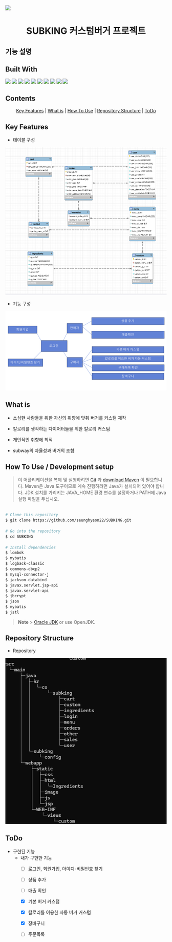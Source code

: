 
<img src="https://github.com/seunghyeon22/SUBKING/blob/masterSeungHyeon/src/main/webapp/static/image/logo.jpg"  width="400">
<h1 align="center">
   SUBKING 커스텀버거 프로젝트
</h1>

## 기능 설명 

<p align="center">
  <h2>Built With</h2>
  <img src="https://img.shields.io/badge/MySQL-005C84?style=for-the-badge&logo=mysql&logoColor=white">
  <img src="https://img.shields.io/badge/Eclipse-2C2255?style=for-the-badge&logo=eclipse&logoColor=white">
  <img src="https://img.shields.io/badge/VSCode-0078D4?style=for-the-badge&logo=visual%20studio%20code&logoColor=white">
  <img src="https://img.shields.io/badge/HTML-4285F4?style=for-the-badge&logo=html5&logoColor=white">
  <img src="https://img.shields.io/badge/CSS-66FFFF?style=for-the-badge&logo=css3&logoColor=white">
  <img src="https://img.shields.io/badge/JAVA-336600?style=for-the-badge&logo=java&logoColor=white">
  <img src="https://img.shields.io/badge/JAVASCRIPT-0033FF?style=for-the-badge&logo=javascript&logoColor=white"> 
  <img src="https://img.shields.io/badge/MAVEN-993300?style=for-the-badge&logo=apache-maven&logoColor=white">
  <img src="https://img.shields.io/badge/JSP-CCCCCC?style=for-the-badge&logo=java&logoColor=white">
  <img src="https://img.shields.io/badge/Servlet-003300?style=for-the-badge&logo=java&logoColor=white">
</p>

## Contents
<p align="center">
  <a href="#key-features">Key Features</a> |
  <a href="#what-is">What is</a> |
  <a href="#how-to-use--development-setup">How To Use</a> |
  <a href="#Repository-Structure">Repository Structure</a> |
  <a href="#ToDo">ToDo</a>
</p>


## Key Features
 - 테이블 구성 
<img src="https://github.com/seunghyeon22/SUBKING/blob/masterSeungHyeon/subking/14.png">

 - 기능 구성
<img src="https://github.com/seunghyeon22/SUBKING/blob/masterSeungHyeon/subking/17.png">


## What is
- <p> 소심한 사람들을 위한 자신의 취향에 맞춰 버거를 커스텀 제작 </p>
- <p> 칼로리를 생각하는 다이어터들을 위한 칼로리 커스텀 </p>
- <p> 개인적인 취향에 최적 </p>
- <p> subway의 자율성과 버거의 조합 </p>



## How To Use / Development setup

> 이 어플리케이션을 복제 및 실행하려면 [Git](https://git-scm.com) 과 [download Maven](https://maven.apache.org/download.cgi) 이 필요합니다.
> Maven은 Java 도구이므로 계속 진행하려면 Java가 설치되어 있어야 합니다.
> JDK 설치를 가리키는 JAVA_HOME 환경 변수를 설정하거나 PATH에 Java 실행 파일을 두십시오.

```bash

# Clone this repository
$ git clone https://github.com/seunghyeon22/SUBKING.git

# Go into the repository
$ cd SUBKING
 
# Install dependencies
$ lombok
$ mybatis
$ logback-classic 
$ commons-dbcp2
$ mysql-connector-j
$ jackson-databind
$ javax.servlet.jsp-api
$ javax.servlet-api
$ jbcrypt
$ json
$ mybatis
$ jstl

```

> **Note** > [Oracle JDK](https://www.oracle.com/java/technologies/downloads/) or use OpenJDK.

## Repository Structure
- Repository
<img src="https://github.com/seunghyeon22/SUBKING/blob/masterSeungHyeon/subking/13.png">

## ToDo
- 구현된 기능
   - 내가 구현한 기능 
      *   [ ] 로그인, 회원가입, 아이디-비밀번호 찾기
      *   [ ] 상품 추가
      *   [ ] 매출 확인
      *   [x] 기본 버거 커스텀
      *   [x] 칼로리를 이용한 자동 버거 커스텀
      *   [x] 장바구니
      *   [ ] 주문목록     

